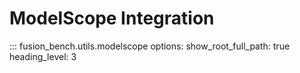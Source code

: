 # ModelScope Integration

::: fusion_bench.utils.modelscope
    options:
        show_root_full_path: true
        heading_level: 3
